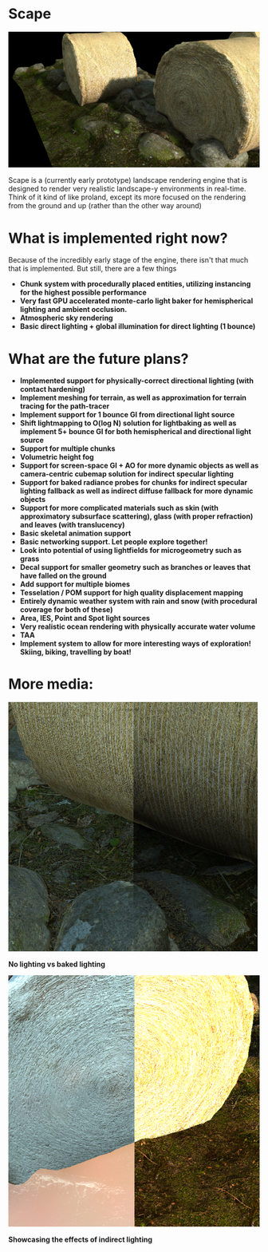 # Scape
![image](https://github.com/UglySwedishFish/Scape/blob/master/Scape/Media/Thumbnail.png?raw=true)

Scape is a (currently early prototype) landscape rendering engine that is designed to render very realistic landscape-y environments in real-time. 
Think of it kind of like proland, except its more focused on the rendering from the ground and up (rather than the other way around) 

# What is implemented right now? 

Because of the incredibly early stage of the engine, there isn't that much that is implemented. But still, there are a few things 

* **Chunk system with procedurally placed entities, utilizing instancing for the highest possible performance** 
* **Very fast GPU accelerated monte-carlo light baker for hemispherical lighting and ambient occlusion.**
* **Atmospheric sky rendering** 
* **Basic direct lighting + global illumination for direct lighting (1 bounce)**

# What are the future plans? 

* **Implemented support for physically-correct directional lighting (with contact hardening)** 
* **Implement meshing for terrain, as well as approximation for terrain tracing for the path-tracer** 
* **Implement support for 1 bounce GI from directional light source** 
* **Shift lightmapping to O(log N) solution for lightbaking as well as implement 5+ bounce GI for both hemispherical and directional light source**
* **Support for multiple chunks** 
* **Volumetric height fog** 
* **Support for screen-space GI + AO for more dynamic objects as well as camera-centric cubemap solution for indirect specular lighting**
* **Support for baked radiance probes for chunks for indirect specular lighting fallback as well as indirect diffuse fallback for more dynamic objects**
* **Support for more complicated materials such as skin (with approximatory subsurface scattering), glass (with proper refraction) and leaves (with translucency)**
* **Basic skeletal animation support** 
* **Basic networking support. Let people explore together!**
* **Look into potential of using lightfields for microgeometry such as grass** 
* **Decal support for smaller geometry such as branches or leaves that have falled on the ground** 
* **Add support for multiple biomes** 
* **Tesselation / POM support for high quality displacement mapping** 
* **Entirely dynamic weather system with rain and snow (with procedural coverage for both of these)**
* **Area, IES, Point and Spot light sources** 
* **Very realistic ocean rendering with physically accurate water volume** 
* **TAA** 
* **Implement system to allow for more interesting ways of exploration! Skiing, biking, travelling by boat!**

# More media:

![image](https://github.com/UglySwedishFish/Scape/blob/master/Scape/Media/Comparasion.png?raw=true)

**No lighting vs baked lighting**

![image](https://github.com/UglySwedishFish/Scape/blob/master/Scape/Media/ComparasionGI.png?raw=true)

**Showcasing the effects of indirect lighting**

